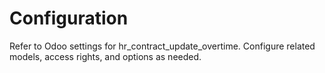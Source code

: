 # Configuration

Refer to Odoo settings for hr_contract_update_overtime. Configure related models, access rights, and options as needed.
